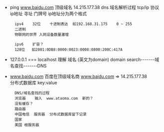 - ping www.baidu.com  顶级域名
    14.215.177.38  dns 域名解析过程
    tcp/ip 协议
    ip地址  寻址  门牌号
    ip地址分为两个格式

        ipv4    32位    十进制表达  如192.168.31.175    0 ~ 255
        二进制
        物联网的世界 入网设备数量激增

        ipv6    扩容？
        128位   如2001:0DB8:0000:0023:0008:0800:200C:417A

- 127.0.0.1  ===  localhost  理解
    域名  (英文为domain)       domain search-------域名查找-------DNS
- www.baidu.com 百度在顶级域名商 www.baidu.com => 14.215.177.38  
    分布式数据库
    key:value

        DNS/域名查找的过程
        浏览器    输入  www.ataoma.com  新的？
        没有缓存？
        路由器
        中国电信  服务器  分布式数据库留下记录
        国家
        美国 根服务器